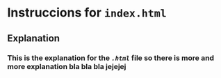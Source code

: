 # Instruccions for `index.html`

## Explanation

### This is the explanation for the *`.html`* file so there is more and more explanation bla bla bla jejejej
